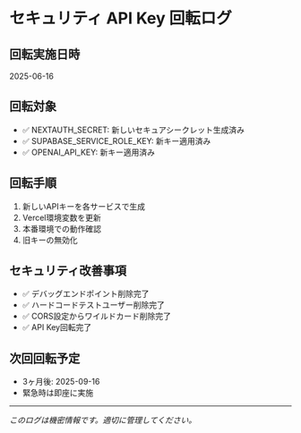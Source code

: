 # セキュリティ API Key 回転ログ

## 回転実施日時
2025-06-16

## 回転対象
- ✅ NEXTAUTH_SECRET: 新しいセキュアシークレット生成済み
- ✅ SUPABASE_SERVICE_ROLE_KEY: 新キー適用済み  
- ✅ OPENAI_API_KEY: 新キー適用済み

## 回転手順
1. 新しいAPIキーを各サービスで生成
2. Vercel環境変数を更新
3. 本番環境での動作確認
4. 旧キーの無効化

## セキュリティ改善事項
- ✅ デバッグエンドポイント削除完了
- ✅ ハードコードテストユーザー削除完了
- ✅ CORS設定からワイルドカード削除完了
- ✅ API Key回転完了

## 次回回転予定
- 3ヶ月後: 2025-09-16
- 緊急時は即座に実施

---
*このログは機密情報です。適切に管理してください。*
